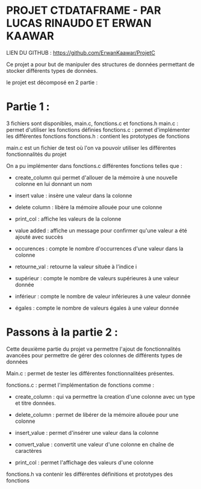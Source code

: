 # PROJET CTDATAFRAME - PAR LUCAS RINAUDO ET ERWAN KAAWAR
LIEN DU GITHUB : https://github.com/ErwanKaawar/ProjetC

Ce projet a pour but de manipuler des structures de données permettant de stocker différents
types de données.

le projet est décomposé en 2 partie : 

# Partie 1 : 

3 fichiers sont disponibles, main.c, fonctions.c et fonctions.h
main.c : permet d'utiliser les fonctions définies
fonctions.c : permet d'implémenter les différentes fonctions
fonctions.h : contient les prototypes de fonctions

main.c est un fichier de test où l'on va pouvoir utiliser les différentes fonctionnalités du projet


On a pu implémenter dans fonctions.c différentes fonctions telles que : 

- create_column qui permet d'allouer de la mémoire à une nouvelle colonne en lui donnant un nom

- insert value : insère une valeur dans la colonne

- delete column : libère la mémoire allouée pour une colonne

- print_col : affiche les valeurs de la colonne

- value added : affiche un message pour confirmer qu'une valeur a été ajouté avec succès

- occurences : compte le nombre d'occurrences d'une valeur dans la colonne

- retourne_val : retourne la valeur située à l'indice i

- supérieur : compte le nombre de valeurs supérieures à une valeur donnée

- inférieur : compte le nombre de valeur inférieures à une valeur donnée

- égales : compte le nombre de valeurs égales à une valeur donnée


# Passons à la partie 2 :

Cette deuxième partie du projet va permettre l'ajout de fonctionnalités avancées pour permettre de gérer des colonnes de différents types de données


Main.c : permet de tester les différentes fonctionnalitées présentes.

fonctions.c : permet l'implémentation de fonctions comme : 

- create_column : qui va permettre la creation d'une colonne avec un type et titre données.

- delete_column : permet de libérer de la mémoire allouée pour une colonne

- insert_value : permet d'insérer une valeur dans la colonne

- convert_value : convertit une valeur d'une colonne en chaîne de caractères

- print_col : permet l'affichage des valeurs d'une colonne




fonctions.h va contenir les différentes définitions et prototypes des fonctions


